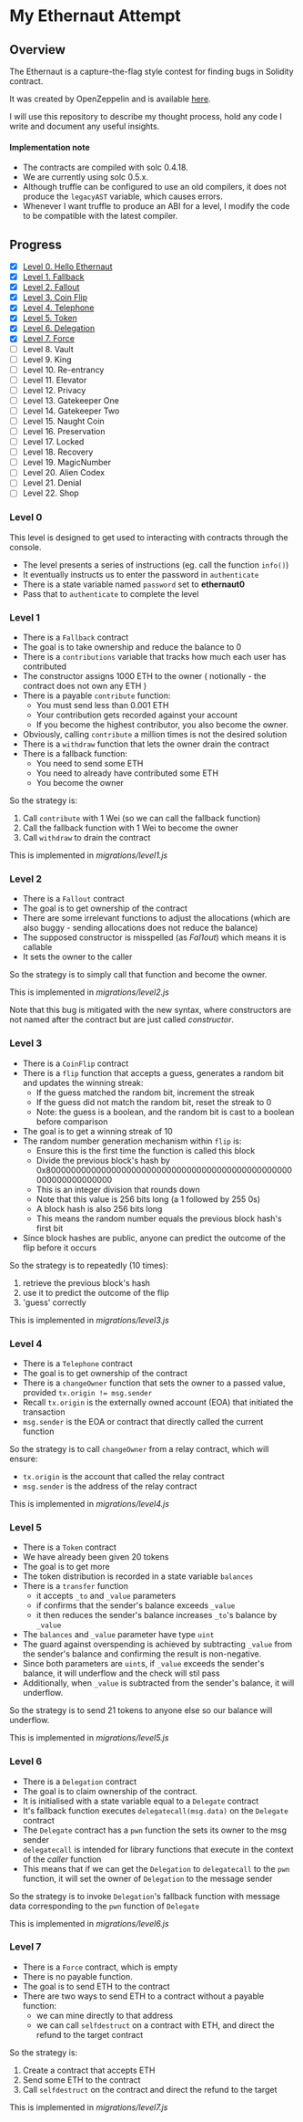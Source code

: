 # My Ethernaut Attempt

## Overview

The Ethernaut is a capture-the-flag style contest for finding bugs in
Solidity contract.

It was created by OpenZeppelin and is available [here](https://ethernaut.zeppelin.solutions/).

I will use this repository to describe my thought process, hold any code I write and document any useful insights.

#### Implementation note
* The contracts are compiled with solc 0.4.18.
* We are currently using solc 0.5.x.
* Although truffle can be configured to use an old compilers,
it does not produce the `legacyAST` variable, which causes errors.
* Whenever I want truffle to produce an ABI for a level, I modify the
code to be compatible with the latest compiler.

## Progress

- [x] [Level 0. Hello Ethernaut](#hello)
- [x] [Level 1. Fallback](#fallback)
- [x] [Level 2. Fallout](#fallout)
- [x] [Level 3. Coin Flip](#coinflip)
- [x] [Level 4. Telephone](#telephone)
- [x] [Level 5. Token](#token)
- [x] [Level 6. Delegation](#delegation)
- [x] [Level 7. Force](#force)
- [ ] Level 8. Vault
- [ ] Level 9. King
- [ ] Level 10. Re-entrancy
- [ ] Level 11. Elevator
- [ ] Level 12. Privacy
- [ ] Level 13. Gatekeeper One
- [ ] Level 14. Gatekeeper Two
- [ ] Level 15. Naught Coin
- [ ] Level 16. Preservation
- [ ] Level 17. Locked
- [ ] Level 18. Recovery
- [ ] Level 19. MagicNumber
- [ ] Level 20. Alien Codex
- [ ] Level 21. Denial
- [ ] Level 22. Shop

<a name='hello'/>

### Level 0

This level is designed to get used to interacting with contracts through the console.
* The level presents a series of instructions (eg. call the function `info()`)
* It eventually instructs us to enter the password in `authenticate`
* There is a state variable named `password` set to **ethernaut0**
* Pass that to `authenticate` to complete the level

<a name='fallback'>

### Level 1

* There is a `Fallback` contract
* The goal is to take ownership and reduce the balance to 0
* There is a `contributions` variable that tracks how much each user has contributed
* The constructor assigns 1000 ETH to the owner
( notionally - the contract does not own any ETH )
* There is a payable `contribute` function:
   * You must send less than 0.001 ETH
   * Your contribution gets recorded against your account
   * If you become the highest contributor, you also become the owner.
* Obviously, calling `contribute` a million times is not the desired solution
* There is a `withdraw` function that lets the owner drain the contract
* There is a fallback function:
   * You need to send some ETH
   * You need to already have contributed some ETH
   * You become the owner

So the strategy is:
1. Call `contribute` with 1 Wei (so we can call the fallback function)
1. Call the fallback function with 1 Wei to become the owner
1. Call `withdraw` to drain the contract

This is implemented in _migrations/level1.js_

<a name='fallout'>

### Level 2

* There is a `Fallout` contract
* The goal is to get ownership of the contract
* There are some irrelevant functions to adjust the allocations
(which are also buggy - sending allocations does not reduce the balance)
* The supposed constructor is misspelled (as _Fal1out_) which means it is callable
* It sets the owner to the caller

So the strategy is to simply call that function and become the owner.

This is implemented in _migrations/level2.js_

Note that this bug is mitigated with the new syntax, where constructors are not named after the contract
but are just called _constructor_.

<a name='coinflip'/>

### Level 3

* There is a `CoinFlip` contract
* There is a `flip` function that accepts a guess, generates a random bit and updates the winning streak:
   * If the guess matched the random bit, increment the streak
   * If the guess did not match the random bit, reset the streak to 0
   * Note: the guess is a boolean, and the random bit is cast to a boolean before comparison
* The goal is to get a winning streak of 10
* The random number generation mechanism within `flip` is:
   * Ensure this is the first time the function is called this block
   * Divide the previous block's hash by 0x8000000000000000000000000000000000000000000000000000000000000000
   * This is an integer division that rounds down
   * Note that this value is 256 bits long (a 1 followed by 255 0s)
   * A block hash is also 256 bits long
   * This means the random number equals the previous block hash's first bit
* Since block hashes are public, anyone can predict the outcome of the flip before it occurs

So the strategy is to repeatedly (10 times):
1. retrieve the previous block's hash
2. use it to predict the outcome of the flip
3. 'guess' correctly

This is implemented in _migrations/level3.js_

<a name='telephone'/>

### Level 4

* There is a `Telephone` contract
* The goal is to get ownership of the contract
* There is a `changeOwner` function that sets the owner to a passed value, provided `tx.origin != msg.sender`
* Recall `tx.origin` is the externally owned account (EOA) that initiated the transaction
* `msg.sender` is the EOA or contract that directly called the current function

So the strategy is to call `changeOwner` from a relay contract, which will ensure:
* `tx.origin` is the account that called the relay contract
* `msg.sender` is the address of the relay contract

This is implemented in _migrations/level4.js_

<a name='token'/>

### Level 5

* There is a `Token` contract
* We have already been given 20 tokens
* The goal is to get more
* The token distribution is recorded in a state variable `balances`
* There is a `transfer` function
   * it accepts `_to` and `_value` parameters
   * if confirms that the sender's balance exceeds `_value`
   * it then reduces the sender's balance increases `_to`'s balance by `_value`
* The `balances` and `_value` parameter have type `uint`
* The guard against overspending is achieved by subtracting `_value` from the sender's balance
and confirming the result is non-negative.
* Since both parameters are `uint`s, if `_value` exceeds the sender's balance, it will underflow
and the check will stil pass
* Additionally, when `_value` is subtracted from the sender's balance, it will underflow.

So the strategy is to send 21 tokens to anyone else so our balance will underflow.

This is implemented in _migrations/level5.js_

<a name='delegation'/>

### Level 6

* There is a `Delegation` contract
* The goal is to claim ownership of the contract.
* It is initialised with a state variable equal to a `Delegate` contract
* It's fallback function executes `delegatecall(msg.data)` on the `Delegate` contract
* The `Delegate` contract has a `pwn` function the sets its owner to the msg sender
* `delegatecall` is intended for library functions that execute in the context of the *caller* function
* This means that if we can get the `Delegation` to `delegatecall` to the `pwn` function,
it will set the owner of `Delegation` to the message sender

So the strategy is to invoke `Delegation`'s fallback function with message data corresponding
to the `pwn` function of `Delegate`

This is implemented in _migrations/level6.js_

<a name='force'/>

### Level 7

* There is a `Force` contract, which is empty
* There is no payable function.
* The goal is to send ETH to the contract
* There are two ways to send ETH to a contract without a payable function:
   * we can mine directly to that address
   * we can call `selfdestruct` on a contract with ETH, and direct the refund to the target contract

So the strategy is:
1. Create a contract that accepts ETH
1. Send some ETH to the contract
1. Call `selfdestruct` on the contract and direct the refund to the target

This is implemented in _migrations/level7.js_
